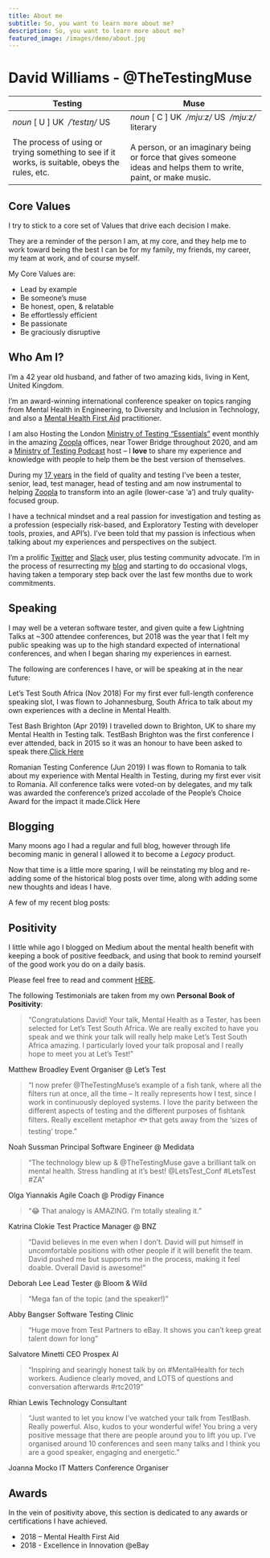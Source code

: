```yaml
---
title: About me
subtitle: So, you want to learn more about me?
description: So, you want to learn more about me?
featured_image: /images/demo/about.jpg
---
```


# David Williams - @TheTestingMuse

Testing | Muse
--- | ---
*noun* [ U ] UK ​ */ˈtestɪŋ/* US<br /><br />The process of using or trying something to see if it works, is suitable, obeys the rules, etc. | *noun* [ C ] UK ​ */mjuːz/* US ​ */mjuːz/* literary<br /><br />A person, or an imaginary being or force that gives someone ideas and helps them to write, paint, or make music.

## Core Values
I try to stick to a core set of Values that drive each decision I make.

They are a reminder of the person I am, at my core, and they help me to work toward being the best I can be for my family, my friends, my career, my team at work, and of course myself.

My Core Values are:

* Lead by example
* Be someone’s muse
* Be honest, open, & relatable
* Be effortlessly efficient
* Be passionate
* Be graciously disruptive

## Who Am I?
I’m a 42 year old husband, and father of two amazing kids, living in Kent, United Kingdom.

I’m an award-winning international conference speaker on topics ranging from Mental Health in Engineering, to Diversity and Inclusion in Technology, and also a [Mental Health First Aid](https://mhfaengland.org/) practitioner.

I am also Hosting the London [Ministry of Testing “Essentials”](https://www.meetup.com/Ministry-of-Testing-London/events/) event monthly in the amazing [Zoopla](https://careers.zoopla.co.uk/life-at-zoopla/) offices, near Tower Bridge throughout 2020, and am a [Ministry of Testing Podcast](https://www.ministryoftesting.com/dojo/podcasts) host – I **love** to share my experience and knowledge with people to help them be the best version of themselves.

During my [17 years](https://www.linkedin.com/in/thetestingmuse/) in the field of quality and testing I’ve been a tester, senior, lead, test manager, head of testing and am now instrumental to helping [Zoopla](https://careers.zoopla.co.uk/life-at-zoopla/) to transform into an agile (lower-case ‘a’) and truly quality-focused group.

I have a technical mindset and a real passion for investigation and testing as a profession (especially risk-based, and Exploratory Testing with developer tools, proxies, and API’s). I’ve been told that my passion is infectious when talking about my experiences and perspectives on the subject.

I’m a prolific [Twitter](https://twitter.com/TheTestingMuse) and [Slack](https://www.ministryoftesting.com/slack_invite) user, plus testing community advocate. I’m in the process of resurrecting my [blog](/blog/) and starting to do occasional vlogs, having taken a temporary step back over the last few months due to work commitments.

## Speaking
I may well be a veteran software tester, and given quite a few Lightning Talks at ~300 attendee conferences, but 2018 was the year that I felt my public speaking was up to the high standard expected of international conferences, and when I began sharing my experiences in earnest.

The following are conferences I have, or will be speaking at in the near future:

Let’s Test South Africa (Nov 2018)
For my first ever full-length conference speaking slot, I was flown to Johannesburg, South Africa to talk about my own experiences with a decline in Mental Health.

Test Bash Brighton (Apr 2019)
I travelled down to Brighton, UK to share my Mental Health in Testing talk.
TestBash Brighton was the first conference I ever attended, back in 2015 so it was an honour to have been asked to speak there.[Click Here](https://www.ministryoftesting.com/dojo/series/it-s-ok-testbash-talks-mental-health/lessons/mental-health-as-a-tester-david-williams)

Romanian Testing Conference (Jun 2019)
I was flown to Romania to talk about my experience with Mental Health in Testing, during my first ever visit to Romania.
All conference talks were voted-on by delegates, and my talk was awarded the conference’s prized accolade of the People’s Choice Award for the impact it made.Click Here

## Blogging
Many moons ago I had a regular and full blog, however through life becoming manic in general I allowed it to become a *Legacy* product.

Now that time is a little more sparing, I will be reinstating my blog and re-adding some of the historical blog posts over time, along with adding some new thoughts and ideas I have.

A few of my recent blog posts:

## Positivity
 I little while ago I blogged on Medium about the mental health benefit with keeping a book of positive feedback, and using that book to remind yourself of the good work you do on a daily basis.

Please feel free to read and comment [HERE](https://medium.com/@TheTestingMuse/personalised-book-of-positivity-ff68f155f504).

The following Testimonials are taken from my own **Personal Book of Positivity**:

> “Congratulations David! Your talk, Mental Health as a Tester, has been selected for Let’s Test South Africa. We are really excited to have you speak and we think your talk will really help make Let’s Test South Africa amazing. I particularly loved your talk proposal and I really hope to meet you at Let’s Test!”

Matthew Broadley
Event Organiser @ Let’s Test

> “I now prefer @TheTestingMuse’s example of a fish tank, where all the filters run at once, all the time – It really represents how I test, since I work in continuously deployed systems. I love the parity between the different aspects of testing and the different purposes of fishtank filters. Really excellent metaphor 🐟 that gets away from the ‘sizes of testing’ trope.”

Noah Sussman
Principal Software Engineer @ Medidata

> “The technology blew up & @TheTestingMuse gave a brilliant talk on mental health. Stress handling at it’s best! @LetsTest_Conf #LetsTest #ZA”

Olga Yiannakis
Agile Coach @ Prodigy Finance

> “😂 That analogy is AMAZING. I’m totally stealing it.”

Katrina Clokie
Test Practice Manager @ BNZ

> “David believes in me even when I don’t. David will put himself in uncomfortable positions with other people if it will benefit the team. David pushed me but supports me in the process, making it feel doable. Overall David is awesome!”

Deborah Lee
Lead Tester @ Bloom & Wild

> “Mega fan of the topic (and the speaker!)”

Abby Bangser
Software Testing Clinic

> “Huge move from Test Partners to eBay. It shows you can’t keep great talent down for long”

Salvatore Minetti
CEO Prospex AI

> “Inspiring and searingly honest talk by on #MentalHealth for tech workers. Audience clearly moved, and LOTS of questions and conversation afterwards #rtc2019”

Rhian Lewis
Technology Consultant

> “Just wanted to let you know I’ve watched your talk from TestBash. Really powerful. Also, kudos to your wonderful wife! You bring a very positive message that there are people around you to lift you up. I’ve organised around 10 conferences and seen many talks and I think you are a good speaker, engaging and energetic.”

Joanna Mocko
IT Matters Conference Organiser

## Awards
In the vein of positivity above, this section is dedicated to any awards or certifications I have achieved.

- 2018 – Mental Health First Aid
- 2018 - Excellence in Innovation @eBay
